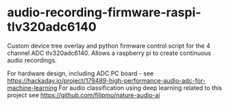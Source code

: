 # audio-recording-firmware-raspi-tlv320adc6140
Custom device tree overlay and python firmware control script for the 4 channel ADC tlv320adc6140.  Allows a raspberry pi to create continuous audio recordings.


For hardware design, including ADC PC board - see https://hackaday.io/project/179489-high-performance-audio-adc-for-machine-learning
For audio classification using deep learning related to this project see https://github.com/filipmu/nature-audio-ai
